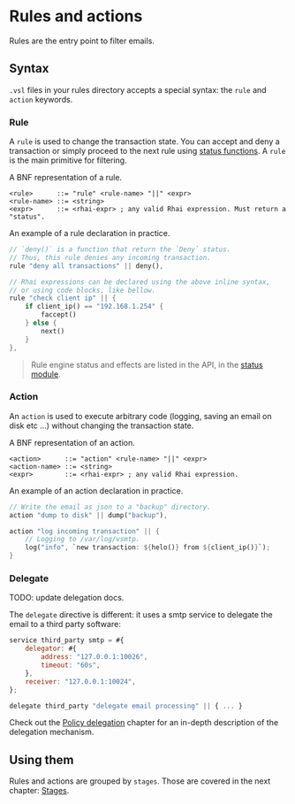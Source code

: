 # Rules and actions

Rules are the entry point to filter emails.

## Syntax

`.vsl` files in your rules directory accepts a special syntax: the `rule` and `action` keywords.

### Rule

A `rule` is used to change the transaction state. You can accept and deny a transaction or simply proceed to the next rule using [status functions](api/Status.md). A `rule` is the main primitive for filtering.

A BNF representation of a rule.
```bnf
<rule>      ::= "rule" <rule-name> "||" <expr>
<rule-name> ::= <string>
<expr>      ::= <rhai-expr> ; any valid Rhai expression. Must return a "status".
```

An example of a rule declaration in practice.
```rust
// `deny()` is a function that return the `Deny` status.
// Thus, this rule denies any incoming transaction.
rule "deny all transactions" || deny(),

// Rhai expressions can be declared using the above inline syntax,
// or using code blocks, like bellow.
rule "check client ip" || {
    if client_ip() == "192.168.1.254" {
        faccept()
    } else {
        next()
    }
},
```

> Rule engine status and effects are listed in the API, in the [status module](api/Status.md).

### Action

An `action` is used to execute arbitrary code (logging, saving an email on disk etc ...) without changing the transaction state.

A BNF representation of an action.
```bnf
<action>      ::= "action" <rule-name> "||" <expr>
<action-name> ::= <string>
<expr>        ::= <rhai-expr> ; any valid Rhai expression.
```

An example of an action declaration in practice.
```rust
// Write the email as json to a "backup" directory.
action "dump to disk" || dump("backup"),

action "log incoming transaction" || {
    // Logging to /var/log/vsmtp.
    log("info", `new transaction: ${helo()} from ${client_ip()}`);
}
```

### Delegate

TODO: update delegation docs.

The `delegate` directive is different: it uses a smtp service to delegate the email to a third party software:

```js
service third_party smtp = #{
    delegator: #{
        address: "127.0.0.1:10026",
        timeout: "60s",
    },
    receiver: "127.0.0.1:10024",
};

delegate third_party "delegate email processing" || { ... }
```

Check out the [Policy delegation](../../start/configuration/delegation.md) chapter for an in-depth description of the delegation mechanism.

## Using them

Rules and actions are grouped by `stages`. Those are covered in the next chapter: [Stages](stages.md).